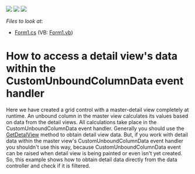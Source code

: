 <!-- default badges list -->
![](https://img.shields.io/endpoint?url=https://codecentral.devexpress.com/api/v1/VersionRange/128624995/10.1.12%2B)
[![](https://img.shields.io/badge/Open_in_DevExpress_Support_Center-FF7200?style=flat-square&logo=DevExpress&logoColor=white)](https://supportcenter.devexpress.com/ticket/details/E2442)
[![](https://img.shields.io/badge/📖_How_to_use_DevExpress_Examples-e9f6fc?style=flat-square)](https://docs.devexpress.com/GeneralInformation/403183)
<!-- default badges end -->
<!-- default file list -->
*Files to look at*:

* [Form1.cs](./CS/E2442_UnboundDataFromDetail/Form1.cs) (VB: [Form1.vb](./VB/E2442_UnboundDataFromDetail/Form1.vb))
<!-- default file list end -->
# How to access a detail view's data within the CustomUnboundColumnData event handler


<p>Here we have created a grid control with a master-detail view completely at runtime. An unbound column in the master view calculates its values based on data from the detail views. All calculations take place in the CustomUnboundColumnData event handler. Generally you should use the <a href="http://documentation.devexpress.com/#WindowsForms/DevExpressXtraGridViewsGridGridView_GetDetailViewtopic">GetDetalView</a> method to obtain detail view data. But, if you work with detail data within the master view's  CustomUnboundColumnData event handler you shouldn't use this way, because CustomUnboundColumnData event can be raised when detail view is being painted or even isn't yet created. So, this example shows how to obtain detail data directly from the data controller and check if it is filtered.</p>

<br/>


